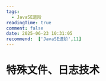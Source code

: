 ```yaml
---
tags:
  - JavaSE进阶
readingTime: true
comment: false
date: 2025-06-23 10:31:05
recommend:  ['JavaSE进阶',11]
---
```



# 特殊文件、日志技术